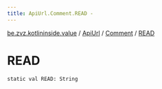```yaml
---
title: ApiUrl.Comment.READ - 
---
```


[be.zvz.kotlininside.value](../../index.html) / [ApiUrl](../index.html) / [Comment](index.html) / [READ](./-r-e-a-d.html)

# READ

`static val READ: String`